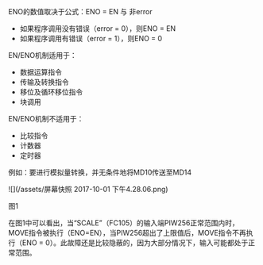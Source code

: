ENO的数值取决于公式：ENO = EN 与 非error

* 如果程序调用没有错误（error = 0），则ENO = EN
* 如果程序调用有错误（error = 1），则ENO = 0

EN/ENO机制适用于：

* 数据运算指令
* 传输及转换指令
* 移位及循环移位指令
* 块调用

EN/ENO机制不适用于：

* 比较指令
* 计数器
* 定时器

例如：要进行模拟量转换，并无条件地将MD10传送至MD14

![](/assets/屏幕快照 2017-10-01 下午4.28.06.png)

图1

在图1中可以看出，当“SCALE”（FC105）的输入端PIW256正常范围内时，MOVE指令被执行（ENO=EN），当PIW256超出了上限值后，MOVE指令不再执行（ENO = 0）。此故障还是比较隐蔽的，因为大部分情况下，输入可能都处于正常范围。


